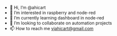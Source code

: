 - 👋 Hi, I’m @ahicart
- 👀 I’m interested in raspberry and node-red
- 🌱 I’m currently learning dashboard in node-red
- 💞️ I’m looking to collaborate on automation projects
- 📫 How to reach me vjahicart@gmail.com

